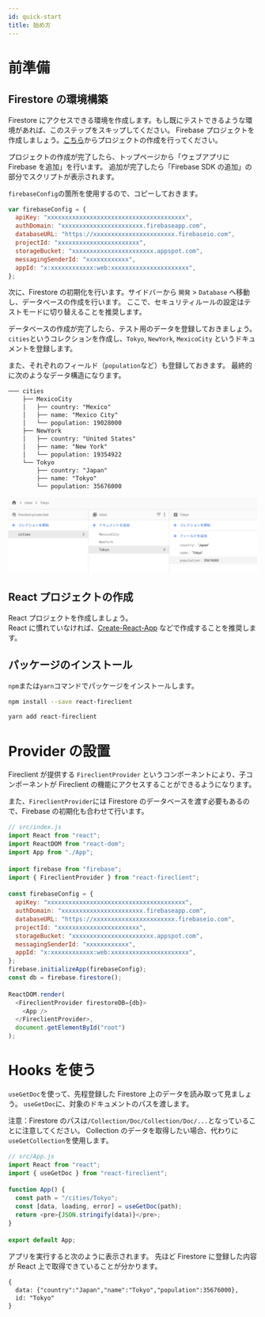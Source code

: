 ```yaml
---
id: quick-start
title: 始め方
---
```


# 前準備

## Firestore の環境構築

Firestore にアクセスできる環境を作成します。もし既にテストできるような環境があれば、このステップをスキップしてください。
Firebase プロジェクトを作成しましょう。[こちら](https://firebase.google.com/?hl=ja)からプロジェクトの作成を行ってください。

プロジェクトの作成が完了したら、トップページから「ウェブアプリに Firebase を追加」を行います。
追加が完了したら「Firebase SDK の追加」の部分でスクリプトが表示されます。

`firebaseConfig`の箇所を使用するので、コピーしておきます。

```js
var firebaseConfig = {
  apiKey: "xxxxxxxxxxxxxxxxxxxxxxxxxxxxxxxxxxxxxxx",
  authDomain: "xxxxxxxxxxxxxxxxxxxxxxx.firebaseapp.com",
  databaseURL: "https://xxxxxxxxxxxxxxxxxxxxxxx.firebaseio.com",
  projectId: "xxxxxxxxxxxxxxxxxxxxxxx",
  storageBucket: "xxxxxxxxxxxxxxxxxxxxxxx.appspot.com",
  messagingSenderId: "xxxxxxxxxxxx",
  appId: "x:xxxxxxxxxxxx:web:xxxxxxxxxxxxxxxxxxxxxx",
};
```

次に、Firestore の初期化を行います。サイドバーから `開発` > `Database` へ移動し、データベースの作成を行います。
ここで、セキュリティルールの設定はテストモードに切り替えることを推奨します。

データベースの作成が完了したら、テスト用のデータを登録しておきましょう。
`cities`というコレクションを作成し、`Tokyo`, `NewYork`, `MexicoCity` というドキュメントを登録します。

また、それぞれのフィールド（`population`など）も登録しておきます。
最終的に次のようなデータ構造になります。

```
─── cities
    ├── MexicoCity
    │   ├── country: "Mexico"
    │   ├── name: "Mexico City"
    │   └── population: 19028000
    ├── NewYork
    │   ├── country: "United States"
    │   ├── name: "New York"
    │   └── population: 19354922
    └── Tokyo
        ├── country: "Japan"
        ├── name: "Tokyo"
        └── population: 35676000
```

![](assets/firestore-init.png)

## React プロジェクトの作成

React プロジェクトを作成しましょう。<br>
React に慣れていなければ、[Create-React-App](https://ja.reactjs.org/docs/create-a-new-react-app.html#create-react-app) などで作成することを推奨します。

## パッケージのインストール

`npm`または`yarn`コマンドでパッケージをインストールします。

<!--DOCUSAURUS_CODE_TABS-->
<!--npm-->

```sh
npm install --save react-fireclient
```

<!--yarn-->

```sh
yarn add react-fireclient
```

<!--END_DOCUSAURUS_CODE_TABS-->

# Provider の設置

Fireclient が提供する `FireclientProvider` というコンポーネントにより、子コンポーネントが Fireclient の機能にアクセスすることができるようになります。

また、`FireclientProvider`には Firestore のデータベースを渡す必要もあるので、Firebase の初期化も合わせて行います。

```js
// src/index.js
import React from "react";
import ReactDOM from "react-dom";
import App from "./App";

import firebase from "firebase";
import { FireclientProvider } from "react-fireclient";

const firebaseConfig = {
  apiKey: "xxxxxxxxxxxxxxxxxxxxxxxxxxxxxxxxxxxxxxx",
  authDomain: "xxxxxxxxxxxxxxxxxxxxxxx.firebaseapp.com",
  databaseURL: "https://xxxxxxxxxxxxxxxxxxxxxxx.firebaseio.com",
  projectId: "xxxxxxxxxxxxxxxxxxxxxxx",
  storageBucket: "xxxxxxxxxxxxxxxxxxxxxxx.appspot.com",
  messagingSenderId: "xxxxxxxxxxxx",
  appId: "x:xxxxxxxxxxxx:web:xxxxxxxxxxxxxxxxxxxxxx",
};
firebase.initializeApp(firebaseConfig);
const db = firebase.firestore();

ReactDOM.render(
  <FireclientProvider firestoreDB={db}>
    <App />
  </FireclientProvider>,
  document.getElementById("root")
);
```

# Hooks を使う

`useGetDoc`を使って、先程登録した Firestore 上のデータを読み取って見ましょう。
`useGetDoc`に、対象のドキュメントのパスを渡します。

注意：Firestore のパスは`/Collection/Doc/Collection/Doc/...`となっていることに注意してください。
Collection のデータを取得したい場合、代わりに`useGetCollection`を使用します。

```js
// src/App.js
import React from "react";
import { useGetDoc } from "react-fireclient";

function App() {
  const path = "/cities/Tokyo";
  const [data, loading, error] = useGetDoc(path);
  return <pre>{JSON.stringify(data)}</pre>;
}

export default App;
```

アプリを実行すると次のように表示されます。
先ほど Firestore に登録した内容が React 上で取得できていることが分かります。

```
{
  data: {"country":"Japan","name":"Tokyo","population":35676000},
  id: "Tokyo"
}
```
